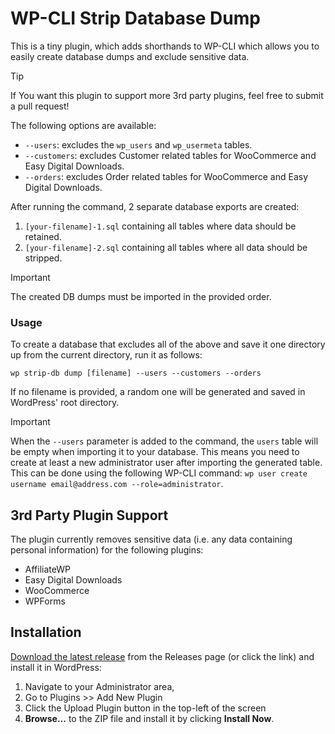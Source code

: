 # WP-CLI Strip Database Dump

This is a tiny plugin, which adds shorthands to WP-CLI which allows you to easily create database dumps and exclude
sensitive data.

> [!TIP]
> If You want this plugin to support more 3rd party plugins, feel free to submit a pull request!

The following options are available:

- `--users`: excludes the `wp_users` and `wp_usermeta` tables.
- `--customers`: excludes Customer related tables for WooCommerce and Easy Digital Downloads.
- `--orders`: excludes Order related tables for WooCommerce and Easy Digital Downloads.

After running the command, 2 separate database exports are created:

1. `[your-filename]-1.sql` containing all tables where data should be retained.
2. `[your-filename]-2.sql` containing all tables where all data should be stripped.

> [!IMPORTANT]
> The created DB dumps must be imported in the provided order.

### Usage

To create a database that excludes all of the above and save it one directory up from the current directory, run it as
follows:

````
wp strip-db dump [filename] --users --customers --orders
````

If no filename is provided, a random one will be generated and saved in WordPress' root directory.

> [!IMPORTANT]
> When the `--users` parameter is added to the command, the `users` table will be empty when importing it to your
> database. This means you need to create at least a new administrator user after importing the generated table. This
> can
> be done using the following
> WP-CLI command: `wp user create username email@address.com --role=administrator`.

## 3rd Party Plugin Support

The plugin currently removes sensitive data (i.e. any data containing personal information) for the following plugins:

* AffiliateWP
* Easy Digital Downloads
* WooCommerce
* WPForms

## Installation

[Download the latest release](https://github.com/Dan0sz/strip-db-dump/releases/latest/download/daan-strip-db-dump.zip)
from the Releases page (or click the link) and install it in WordPress:

1. Navigate to your Administrator area,
2. Go to Plugins >> Add New Plugin
3. Click the Upload Plugin button in the top-left of the screen
4. **Browse...** to the ZIP file and install it by clicking **Install Now**.
